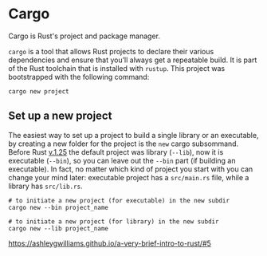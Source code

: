 # Cargo

Cargo is Rust's project and package manager. 

`cargo` is a tool that allows Rust projects to declare their various dependencies and ensure that you’ll always get a repeatable build. It is part of the Rust toolchain that is installed with `rustup`. This project was bootstrapped with the following command:

`cargo new project`


## Set up a new project

The easiest way to set up a project to build a single library or an executable, by creating a new folder for the project is the `new` cargo subsommand. Before Rust [v.1.25](https://blog.rust-lang.org/2018/03/29/Rust-1.25.html) the default project was library (`--lib`), now it is executable (`--bin`), so you can leave out the `--bin` part (if building an executable). In fact, no matter which kind of project you start with you can change your mind later: executable project has a `src/main.rs` file, while a library has `src/lib.rs`.


```shell
# to initiate a new project (for executable) in the new subdir
cargo new --bin project_name

# to initiate a new project (for library) in the new subdir
cargo new --lib project_name
```



https://ashleygwilliams.github.io/a-very-brief-intro-to-rust/#5
